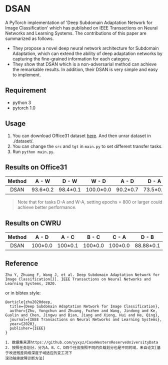 # DSAN
A PyTorch implementation of 'Deep Subdomain Adaptation Network for Image Classification' which has published on IEEE Transactions on Neural Networks and Learning Systems.
The contributions of this paper are summarized as follows. 
* They propose a novel deep neural network architecture for Subdomain Adaptation, which can extend the ability of deep adaptation networks by capturing the fine-grained information for each category.
* They show that DSAN which is a non-adversarial method can achieve the remarkable results. In addition, their DSAN is very simple and easy to implement.
## Requirement
* python 3
* pytorch 1.0

## Usage
1. You can download Office31 dataset [here](https://pan.baidu.com/s/1o8igXT4#list/path=%2F). And then unrar dataset in ./dataset/.
2. You can change the `src` and `tgt` in `main.py` to set different transfer tasks.
3. Run `python main.py`.

## Results on Office31
| Method | A - W | D - W | W - D | A - D | D - A | W - A | Average |
|:--------------:|:-----:|:-----:|:-----:|:-----:|:----:|:----:|:-------:|
| DSAN | 93.6±0.2 | 98.4±0.1 | 100.0±0.0 | 90.2±0.7 | 73.5±0.5 | 74.8±0.4 | 88.4 |

> Note that for tasks D-A and W-A, setting epochs = 800 or larger could achieve better performance.

## Results on CWRU
| Method | A - D | A - C | B - C | C - A | D - B  |AB-CD|
|:------:|:-----:|:-----:|:----: |:-----:| :-----:|:------:|
| DSAN   |100±0.0|100±0.1|100±0.0|100±0.0|88.88±0.1|100±0.1|
## Reference

```
Zhu Y, Zhuang F, Wang J, et al. Deep Subdomain Adaptation Network for Image Classification[J]. IEEE Transactions on Neural Networks and Learning Systems, 2020.
```

or in bibtex style:

```
@article{zhu2020deep,
  title={Deep Subdomain Adaptation Network for Image Classification},
  author={Zhu, Yongchun and Zhuang, Fuzhen and Wang, Jindong and Ke, Guolin and Chen, Jingwu and Bian, Jiang and Xiong, Hui and He, Qing},
  journal={IEEE Transactions on Neural Networks and Learning Systems},
  year={2020},
  publisher={IEEE}
}
```
```
1. 数据集来源https://github.com/yyxyz/CaseWesternReserveUniversityData
2. 按照任务划分，分为A、B、C、D四个任务按照不同的负载划分也是不同的域，来自论文[基于改进残差网络深度子域适应的变工况下
滚动轴承故障诊断方法]

```